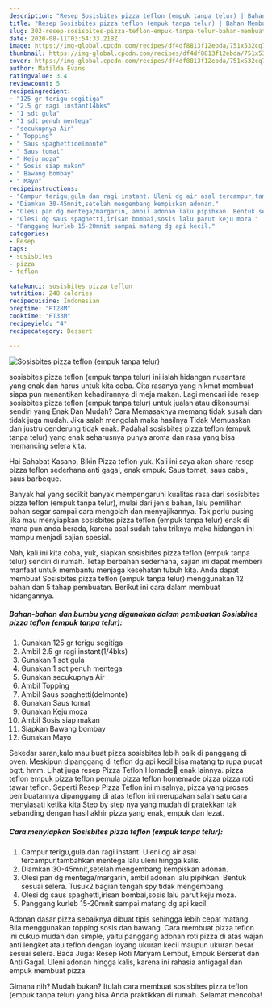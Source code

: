 ```yaml
---
description: "Resep Sosisbites pizza teflon (empuk tanpa telur) | Bahan Membuat Sosisbites pizza teflon (empuk tanpa telur) Yang Enak Banget"
title: "Resep Sosisbites pizza teflon (empuk tanpa telur) | Bahan Membuat Sosisbites pizza teflon (empuk tanpa telur) Yang Enak Banget"
slug: 302-resep-sosisbites-pizza-teflon-empuk-tanpa-telur-bahan-membuat-sosisbites-pizza-teflon-empuk-tanpa-telur-yang-enak-banget
date: 2020-08-11T03:54:33.218Z
image: https://img-global.cpcdn.com/recipes/df4df8813f12ebda/751x532cq70/sosisbites-pizza-teflon-empuk-tanpa-telur-foto-resep-utama.jpg
thumbnail: https://img-global.cpcdn.com/recipes/df4df8813f12ebda/751x532cq70/sosisbites-pizza-teflon-empuk-tanpa-telur-foto-resep-utama.jpg
cover: https://img-global.cpcdn.com/recipes/df4df8813f12ebda/751x532cq70/sosisbites-pizza-teflon-empuk-tanpa-telur-foto-resep-utama.jpg
author: Matilda Evans
ratingvalue: 3.4
reviewcount: 5
recipeingredient:
- "125 gr terigu segitiga"
- "2.5 gr ragi instant14bks"
- "1 sdt gula"
- "1 sdt penuh mentega"
- "secukupnya Air"
- " Topping"
- " Saus spaghettidelmonte"
- " Saus tomat"
- " Keju moza"
- " Sosis siap makan"
- " Bawang bombay"
- " Mayo"
recipeinstructions:
- "Campur terigu,gula dan ragi instant. Uleni dg air asal tercampur,tambahkan mentega lalu uleni hingga kalis."
- "Diamkan 30-45mnit,setelah mengembang kempiskan adonan."
- "Olesi pan dg mentega/margarin, ambil adonan lalu pipihkan. Bentuk sesuai selera. Tusuk2 bagian tengah spy tidak mengembang."
- "Olesi dg saus spaghetti,irisan bombai,sosis lalu parut keju moza."
- "Panggang kurleb 15-20mnit sampai matang dg api kecil."
categories:
- Resep
tags:
- sosisbites
- pizza
- teflon

katakunci: sosisbites pizza teflon 
nutrition: 248 calories
recipecuisine: Indonesian
preptime: "PT28M"
cooktime: "PT33M"
recipeyield: "4"
recipecategory: Dessert

---
```



![Sosisbites pizza teflon (empuk tanpa telur)](https://img-global.cpcdn.com/recipes/df4df8813f12ebda/751x532cq70/sosisbites-pizza-teflon-empuk-tanpa-telur-foto-resep-utama.jpg)


sosisbites pizza teflon (empuk tanpa telur) ini ialah hidangan nusantara yang enak dan harus untuk kita coba. Cita rasanya yang nikmat membuat siapa pun menantikan kehadirannya di meja makan.
Lagi mencari ide resep sosisbites pizza teflon (empuk tanpa telur) untuk jualan atau dikonsumsi sendiri yang Enak Dan Mudah? Cara Memasaknya memang tidak susah dan tidak juga mudah. Jika salah mengolah maka hasilnya Tidak Memuaskan dan justru cenderung tidak enak. Padahal sosisbites pizza teflon (empuk tanpa telur) yang enak seharusnya punya aroma dan rasa yang bisa memancing selera kita.

Hai Sahabat Kasano, Bikin Pizza teflon yuk. Kali ini saya akan share resep pizza teflon sederhana anti gagal, enak empuk. Saus tomat, saus cabai, saus barbeque.

Banyak hal yang sedikit banyak mempengaruhi kualitas rasa dari sosisbites pizza teflon (empuk tanpa telur), mulai dari jenis bahan, lalu pemilihan bahan segar sampai cara mengolah dan menyajikannya. Tak perlu pusing jika mau menyiapkan sosisbites pizza teflon (empuk tanpa telur) enak di mana pun anda berada, karena asal sudah tahu triknya maka hidangan ini mampu menjadi sajian spesial.


Nah, kali ini kita coba, yuk, siapkan sosisbites pizza teflon (empuk tanpa telur) sendiri di rumah. Tetap berbahan sederhana, sajian ini dapat memberi manfaat untuk membantu menjaga kesehatan tubuh kita. Anda dapat membuat Sosisbites pizza teflon (empuk tanpa telur) menggunakan 12 bahan dan 5 tahap pembuatan. Berikut ini cara dalam membuat hidangannya.

<!--inarticleads1-->

##### Bahan-bahan dan bumbu yang digunakan dalam pembuatan Sosisbites pizza teflon (empuk tanpa telur):

1. Gunakan 125 gr terigu segitiga
1. Ambil 2.5 gr ragi instant(1/4bks)
1. Gunakan 1 sdt gula
1. Gunakan 1 sdt penuh mentega
1. Gunakan secukupnya Air
1. Ambil  Topping
1. Ambil  Saus spaghetti(delmonte)
1. Gunakan  Saus tomat
1. Gunakan  Keju moza
1. Ambil  Sosis siap makan
1. Siapkan  Bawang bombay
1. Gunakan  Mayo


Sekedar saran,kalo mau buat pizza sosisbites lebih baik di panggang di oven. Meskipun dipanggang di teflon dg api kecil bisa matang tp rupa pucat bgtt. hmm. Lihat juga resep Pizza Teflon Homade🍕 enak lainnya. pizza teflon empuk pizza teflon pemula pizza teflon homemade pizza pizza roti tawar teflon. Seperti Resep Pizza Teflon ini misalnya, pizza yang proses pembuatannya dipanggang di atas teflon ini merupakan salah satu cara menyiasati ketika kita Step by step nya yang mudah di pratekkan tak sebanding dengan hasil akhir pizza yang enak, empuk dan lezat. 

<!--inarticleads2-->

##### Cara menyiapkan Sosisbites pizza teflon (empuk tanpa telur):

1. Campur terigu,gula dan ragi instant. Uleni dg air asal tercampur,tambahkan mentega lalu uleni hingga kalis.
1. Diamkan 30-45mnit,setelah mengembang kempiskan adonan.
1. Olesi pan dg mentega/margarin, ambil adonan lalu pipihkan. Bentuk sesuai selera. Tusuk2 bagian tengah spy tidak mengembang.
1. Olesi dg saus spaghetti,irisan bombai,sosis lalu parut keju moza.
1. Panggang kurleb 15-20mnit sampai matang dg api kecil.


Adonan dasar pizza sebaiknya dibuat tipis sehingga lebih cepat matang. Bila menggunakan topping sosis dan bawang. Cara membuat pizza teflon ini cukup mudah dan simple, yaitu panggang adonan roti pizza di atas wajan anti lengket atau teflon dengan loyang ukuran kecil maupun ukuran besar sesuai selera. Baca Juga: Resep Roti Maryam Lembut, Empuk Berserat dan Anti Gagal. Uleni adonan hingga kalis, karena ini rahasia antigagal dan empuk membuat pizza. 

Gimana nih? Mudah bukan? Itulah cara membuat sosisbites pizza teflon (empuk tanpa telur) yang bisa Anda praktikkan di rumah. Selamat mencoba!
